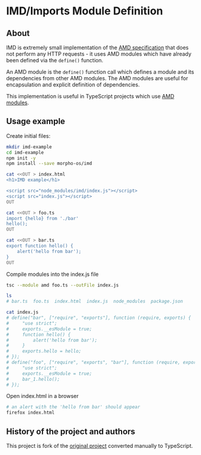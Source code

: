 # IMD/Imports Module Definition

## About

IMD is extremely small implementation of the [AMD specification](https://github.com/amdjs/amdjs-api/blob/master/AMD.md) that does not perform any HTTP requests - it uses AMD modules which have already been defined via the `define()` function.

An AMD module is the `define()` function call which defines a module and its dependencies from other AMD modules. The AMD modules are useful for encapsulation and explicit definition of dependencies.

This implementation is useful in TypeScript projects which use [AMD modules](https://www.typescriptlang.org/tsconfig#amd).

## Usage example

Create initial files:
```sh
mkdir imd-example
cd imd-example
npm init -y
npm install --save morpho-os/imd

cat <<OUT > index.html
<h1>IMD example</h1>

<script src="node_modules/imd/index.js"></script>
<script src="index.js"></script>
OUT

cat <<OUT > foo.ts
import {hello} from './bar'
hello();
OUT

cat <<OUT > bar.ts
export function hello() {
    alert('hello from bar');
}
OUT
```

Compile modules into the index.js file
```sh
tsc --module amd foo.ts --outFile index.js

ls
# bar.ts  foo.ts  index.html  index.js  node_modules  package.json

cat index.js
# define("bar", ["require", "exports"], function (require, exports) {
#     "use strict";
#     exports.__esModule = true;
#     function hello() {
#         alert('hello from bar');
#     }
#     exports.hello = hello;
# });
# define("foo", ["require", "exports", "bar"], function (require, exports, bar_1) {
#     "use strict";
#     exports.__esModule = true;
#     bar_1.hello();
# });
```

Open index.html in a browser
```sh
# an alert with the 'hello from bar' should appear
firefox index.html
```

## History of the project and authors

This project is fork of the [original project](https://github.com/PolymerLabs/IMD) converted manually to TypeScript.
